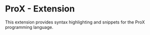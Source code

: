 # ProX - Extension

This extension provides syntax highlighting and snippets for the ProX programming language.
